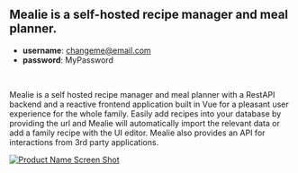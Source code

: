 ## Mealie is a self-hosted recipe manager and meal planner.

- **username**: changeme@email.com
- **password**: MyPassword
<br />

Mealie is a self hosted recipe manager and meal planner with a RestAPI backend and a reactive frontend application built in Vue for a pleasant user experience for the whole family. Easily add recipes into your database by providing the url and Mealie will automatically import the relevant data or add a family recipe with the UI editor. Mealie also provides an API for interactions from 3rd party applications.

[![Product Name Screen Shot](https://raw.githubusercontent.com/hay-kot/mealie/mealie-next/docs/docs/assets/img/home_screenshot.png)](https://docs.mealie.io/)